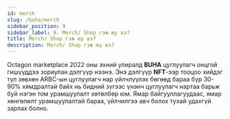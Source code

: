 ```yaml
---
id: merch
slug: /buha/merch
sidebar_position: 9
sidebar_label: 9. Merch/ Shop гэж юу вэ?
title: Merch/ Shop гэж юу вэ?
description: Merch/ Shop гэж юу вэ?
---
```

Octagon marketplace 2022 оны эхний улиралд **BUHA** цуглуулагч онцгой гишүүддээ зориулан дэлгүүр нээнэ. 
Энэ дэлгүүр **NFT**-ээр тооцоо хийдэг тул зөвхөн ARBC-ын цуглуулагч нар үйлчлүүлэх бөгөөд бараа бүр 30-90% хямдралтай байх нь бидний зүгээс үнэнч цуглуулагч нартаа барьж буй нэгэн том урамшуулалт хөтөлбөр юм.
Ямар байгууллагуудаас, ямар хөнгөлөлт урамшуулалтай бараа, үйлчилгээ авч болох тухай удахгүй зарлах болно.
